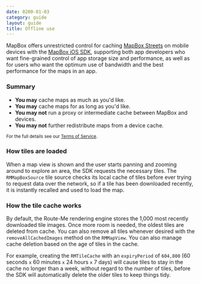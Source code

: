 ```yaml
---
date: 0200-01-03
category: guide
layout: guide
title: Offline use
---
```

MapBox offers unrestricted control for caching [MapBox Streets](/maps) on mobile devices with the [MapBox iOS SDK](/mobile), supporting both app developers who want fine-grained control of app storage size and performance, as well as for users who want the optimum use of bandwidth and the best performance for the maps in an app.

### Summary

- **You may** cache maps as much as you'd like.
- **You may** cache maps for as long as you'd like.
- **You may not** run a proxy or intermediate cache between MapBox and devices.
- **You may not** further redistribute maps from a device cache.

<p><small>For the full details see our <a href='{{site.baseurl}}/tos'>Terms of Service</a>.</small></p>

### How tiles are loaded

When a map view is shown and the user starts panning and zooming around to explore an area, the SDK requests the necessary tiles. The `RMMapBoxSource` tile source checks its local cache of tiles before ever trying to request data over the network, so if a tile has been downloaded recently, it is instantly recalled and used to load the map.

### How the tile cache works

By default, the Route-Me rendering engine stores the 1,000 most recently downloaded tile images. Once more room is needed, the oldest tiles are deleted from cache. You can also remove all tiles whenever desired with the `removeAllCachedImages` method on the `RMMapView`. You can also manage cache deletion based on the age of tiles in the cache.

For example, creating the `RMTileCache` with an `expiryPeriod` of `604,800` (60 seconds `x` 60 minutes `x` 24 hours `x` 7 days) will cause tiles to stay in the cache no longer than a week, without regard to the number of tiles, before the SDK will automatically delete the older tiles to keep things tidy.
